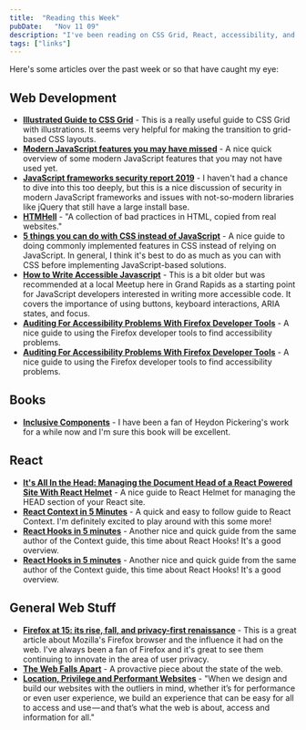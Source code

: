 ```yaml
---
title:  "Reading this Week"
pubDate:   "Nov 11 09"
description: "I've been reading on CSS Grid, React, accessibility, and the history of Mozilla Firefox."
tags: ["links"]
---
```


Here's some articles over the past week or so that have caught my eye:

## Web Development

- **[Illustrated Guide to CSS Grid](http://grid.malven.co/)** - This is a really useful guide to CSS Grid with illustrations. It seems very helpful for making the transition to grid-based CSS layouts.
- **[Modern JavaScript features you may have missed](http://www.breck-mckye.com/blog/2019/10/modern-javascript-features-you-may-have-missed/)** - A nice quick overview of some modern JavaScript features that you may not have used yet.
- **[JavaScript frameworks security report 2019](https://snyk.io/blog/javascript-frameworks-security-report-2019/)** - I haven't had a chance to dive into this too deeply, but this is a nice discussion of security in modern JavaScript frameworks and issues with not-so-modern libraries like jQuery that still have a large install base.
- **[HTMHell](https://www.htmhell.dev/)** - "A collection of bad practices in HTML, copied from real websites."
- **[5 things you can do with CSS instead of JavaScript](https://blog.logrocket.com/5-things-you-can-do-with-css-instead-of-javascript/)** - A nice guide to doing commonly implemented features in CSS instead of relying on JavaScript. In general, I think it's best to do as much as you can with CSS before implementing JavaScript-based solutions.
- **[How to Write Accessible Javascript](https://benrobertson.io/accessibility/javascript-accessibility)** - This is a bit older but was recommended at a local Meetup here in Grand Rapids as a starting point for JavaScript developers interested in writing more accessible code. It covers the importance of using buttons, keyboard interactions, ARIA states, and focus. 
- **[Auditing For Accessibility Problems With Firefox Developer Tools](https://hacks.mozilla.org/2019/10/auditing-for-accessibility-problems-with-firefox-developer-tools/)** - A nice guide to using the Firefox developer tools to find accessibility problems. 
- **[Auditing For Accessibility Problems With Firefox Developer Tools](https://hacks.mozilla.org/2019/10/auditing-for-accessibility-problems-with-firefox-developer-tools/)** - A nice guide to using the Firefox developer tools to find accessibility problems. 

## Books

- **[Inclusive Components](https://www.smashingmagazine.com/2019/11/inclusive-components-prerelease/)** - I have been a fan of Heydon Pickering's work for a while now and I'm sure this book will be excellent.

## React

- **[It's All In the Head: Managing the Document Head of a React Powered Site With React Helmet](https://css-tricks.com/its-all-in-the-head-managing-the-document-head-of-a-react-powered-site-with-react-helmet/)** - A nice guide to React Helmet for managing the HEAD section of your React site. 
- **[React Context in 5 Minutes](https://www.freecodecamp.org/news/react-context-in-5-minutes/)** - A quick and easy to follow guide to React Context. I'm definitely excited to play around with this some more! 
- **[React Hooks in 5 minutes](https://www.freecodecamp.org/news/react-hooks-in-5-minutes/)** - Another nice and quick guide from the same author of the Context guide, this time about React Hooks! It's a good overview.
- **[React Hooks in 5 minutes](https://www.freecodecamp.org/news/react-hooks-in-5-minutes/)** - Another nice and quick guide from the same author of the Context guide, this time about React Hooks! It's a good overview.

## General Web Stuff

- **[Firefox at 15: its rise, fall, and privacy-first renaissance](https://www.fastcompany.com/90428050/firefox-at-15-its-rise-fall-and-privacy-first-renaissance)** - This is a great article about Mozilla's Firefox browser and the influence it had on the web. I've always been a fan of Firefox and it's great to see them continuing to innovate in the area of user privacy. 
- **[The Web Falls Apart](https://www.baldurbjarnason.com/the-weakened-web/?mc_cid=debdf52ec0&mc_eid=032ab5d766)** - A provactive piece about the state of the web.
- **[Location, Privilege and Performant Websites](https://blog.stephaniestimac.com/posts/10-30-2019-performance/)** - "When we design and build our websites with the outliers in mind, whether it’s for performance or even user experience, we build an experience that can be easy for all to access and use — and that’s what the web is about, access and information for all."


